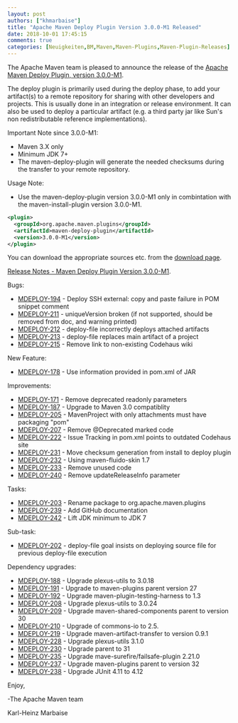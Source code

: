 ```yaml
---
layout: post
authors: ["khmarbaise"]
title: "Apache Maven Deploy Plugin Version 3.0.0-M1 Released"
date: 2018-10-01 17:45:15
comments: true
categories: [Neuigkeiten,BM,Maven,Maven-Plugins,Maven-Plugin-Releases]
---
```

The Apache Maven team is pleased to announce the release of the 
[Apache Maven Deploy Plugin, version 3.0.0-M1](https://maven.apache.org/plugins/maven-deploy-plugin/).

The deploy plugin is primarily used during the deploy phase, to add your
artifact(s) to a remote repository for sharing with other developers and
projects. This is usually done in an integration or release environment. It can
also be used to deploy a particular artifact (e.g. a third party jar like Sun's
non redistributable reference implementations).

Important Note since 3.0.0-M1:

 * Maven 3.X only
 * Minimum JDK 7+
 * The maven-deploy-plugin will generate the needed checksums
   during the transfer to your remote repository.

Usage Note:
 
 * Use the maven-deploy-plugin version 3.0.0-M1 only in combintation
   with the maven-install-plugin version 3.0.0-M1.

```xml
<plugin>
  <groupId>org.apache.maven.plugins</groupId>
  <artifactId>maven-deploy-plugin</artifactId>
  <version>3.0.0-M1</version>
</plugin>
```

You can download the appropriate sources etc. from the [download page](https://maven.apache.org/plugins/maven-deploy-plugin/download.cgi).

<!-- more -->



[Release Notes - Maven Deploy Plugin Version 3.0.0-M1](https://issues.apache.org/jira/secure/ReleaseNote.jspa?projectId=12317228&version=12330476).


Bugs:

 * [MDEPLOY-194](https://issues.apache.org/jira/browse/MDEPLOY-194) - Deploy SSH external: copy and paste failure in POM snippet comment
 * [MDEPLOY-211](https://issues.apache.org/jira/browse/MDEPLOY-211) - uniqueVersion broken (if not supported, should be removed from doc, and warning printed)
 * [MDEPLOY-212](https://issues.apache.org/jira/browse/MDEPLOY-212) - deploy-file incorrectly deploys attached artifacts
 * [MDEPLOY-213](https://issues.apache.org/jira/browse/MDEPLOY-213) - deploy-file replaces main artifact of a project
 * [MDEPLOY-215](https://issues.apache.org/jira/browse/MDEPLOY-215) - Remove link to non-existing Codehaus wiki

New Feature:

 * [MDEPLOY-178](https://issues.apache.org/jira/browse/MDEPLOY-178) - Use information provided in pom.xml of JAR

Improvements:

 * [MDEPLOY-171](https://issues.apache.org/jira/browse/MDEPLOY-171) - Remove deprecated readonly parameters
 * [MDEPLOY-187](https://issues.apache.org/jira/browse/MDEPLOY-187) - Upgrade to Maven 3.0 compatiblity
 * [MDEPLOY-205](https://issues.apache.org/jira/browse/MDEPLOY-205) - MavenProject with only attachments must have packaging "pom"
 * [MDEPLOY-207](https://issues.apache.org/jira/browse/MDEPLOY-207) - Remove @Deprecated marked code
 * [MDEPLOY-222](https://issues.apache.org/jira/browse/MDEPLOY-222) - Issue Tracking in pom.xml points to outdated Codehaus site
 * [MDEPLOY-231](https://issues.apache.org/jira/browse/MDEPLOY-231) - Move checksum generation from install to deploy plugin
 * [MDEPLOY-232](https://issues.apache.org/jira/browse/MDEPLOY-232) - Using maven-fluido-skin 1.7
 * [MDEPLOY-233](https://issues.apache.org/jira/browse/MDEPLOY-233) - Remove unused code
 * [MDEPLOY-240](https://issues.apache.org/jira/browse/MDEPLOY-240) - Remove updateReleaseInfo parameter

Tasks:

 * [MDEPLOY-203](https://issues.apache.org/jira/browse/MDEPLOY-203) - Rename package to org.apache.maven.plugins
 * [MDEPLOY-239](https://issues.apache.org/jira/browse/MDEPLOY-239) - Add GitHub documentation
 * [MDEPLOY-242](https://issues.apache.org/jira/browse/MDEPLOY-242) - Lift JDK minimum to JDK 7

Sub-task:

 * [MDEPLOY-202](https://issues.apache.org/jira/browse/MDEPLOY-202) - deploy-file goal insists on deploying source file for previous deploy-file execution

Dependency upgrades:

 * [MDEPLOY-188](https://issues.apache.org/jira/browse/MDEPLOY-188) - Upgrade plexus-utils to 3.0.18
 * [MDEPLOY-191](https://issues.apache.org/jira/browse/MDEPLOY-191) - Upgrade to maven-plugins parent version 27
 * [MDEPLOY-192](https://issues.apache.org/jira/browse/MDEPLOY-192) - Upgrade maven-plugin-testing-harness to 1.3
 * [MDEPLOY-208](https://issues.apache.org/jira/browse/MDEPLOY-208) - Upgrade plexus-utils to 3.0.24
 * [MDEPLOY-209](https://issues.apache.org/jira/browse/MDEPLOY-209) - Upgrade maven-shared-components parent to version 30
 * [MDEPLOY-210](https://issues.apache.org/jira/browse/MDEPLOY-210) - Upgrade of commons-io to 2.5.
 * [MDEPLOY-219](https://issues.apache.org/jira/browse/MDEPLOY-219) - Upgrade maven-artifact-transfer to version 0.9.1
 * [MDEPLOY-228](https://issues.apache.org/jira/browse/MDEPLOY-228) - Upgrade plexus-utils 3.1.0
 * [MDEPLOY-230](https://issues.apache.org/jira/browse/MDEPLOY-230) - Upgrade parent to 31
 * [MDEPLOY-235](https://issues.apache.org/jira/browse/MDEPLOY-235) - Upgrade mave-surefire/failsafe-plugin 2.21.0
 * [MDEPLOY-237](https://issues.apache.org/jira/browse/MDEPLOY-237) - Upgrade maven-plugins parent to version 32
 * [MDEPLOY-238](https://issues.apache.org/jira/browse/MDEPLOY-238) - Upgrade JUnit 4.11 to 4.12

Enjoy,

-The Apache Maven team

Karl-Heinz Marbaise
